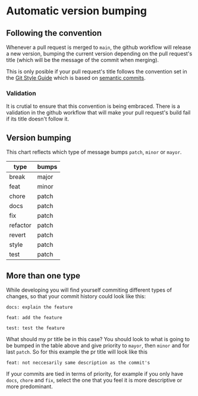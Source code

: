 # Automatic version bumping

## Following the convention

Whenever a pull request is merged to `main`, the github workflow will release a new version, bumping the current version depending on the pull request's title (which will be the message of the commit when merging).

This is only posible if your pull request's title follows the convention set in the [Git Style Guide](https://github.com/decentraland/adr/blob/main/docs/ADR-6-git-style-guide.md) which is based on [semantic commits](https://sparkbox.com/foundry/semantic_commit_messages).

### Validation

 It is crutial to ensure that this convention is being embraced. There is a validation in the github workflow that will make your pull request's build fail if its title doesn't follow it.

## Version bumping

This chart reflects which type of message bumps `patch`, `minor` or `mayor`.

| type      | bumps |
| --------- | ----- |
| break     | major |
| feat      | minor |
| chore     | patch |
| docs      | patch |
| fix       | patch |
| refactor  | patch |
| revert    | patch |
| style     | patch |
| test      | patch |

## More than one type

While developing you will find yourself commiting different types of changes, so that your commit history could look like this:

```
docs: explain the feature
```
```
feat: add the feature
```
```
test: test the feature
```

What should my pr title be in this case? You should look to what is going to be bumped in the table above and give priority to `mayor`, then `minor` and for last `patch`. So for this example the pr title will look like this

```
feat: not neccesarily same description as the commit's
```

If your commits are tied in terms of priority, for example if you only have `docs`, `chore` and `fix`, select the one that you feel it is more descriptive or more predominant.
